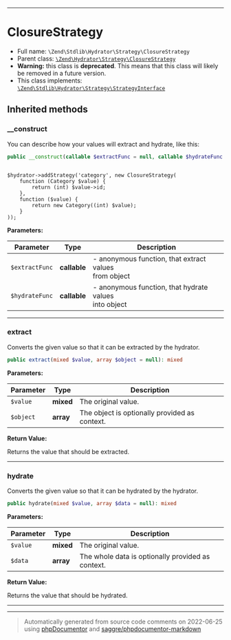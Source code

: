 ***

# ClosureStrategy





* Full name: `\Zend\Stdlib\Hydrator\Strategy\ClosureStrategy`
* Parent class: [`\Zend\Hydrator\Strategy\ClosureStrategy`](../../../Hydrator/Strategy/ClosureStrategy.md)
* **Warning:** this class is **deprecated**. This means that this class will likely be removed in a future version.
* This class implements:
[`\Zend\Stdlib\Hydrator\Strategy\StrategyInterface`](./StrategyInterface.md)






## Inherited methods


### __construct

You can describe how your values will extract and hydrate, like this:

```php
public __construct(callable $extractFunc = null, callable $hydrateFunc = null): mixed
```

<code>
$hydrator->addStrategy('category', new ClosureStrategy(
    function (Category $value) {
        return (int) $value->id;
    },
    function ($value) {
        return new Category((int) $value);
    }
));
</code>






**Parameters:**

| Parameter | Type | Description |
|-----------|------|-------------|
| `$extractFunc` | **callable** | - anonymous function, that extract values<br />from object |
| `$hydrateFunc` | **callable** | - anonymous function, that hydrate values<br />into object |




***

### extract

Converts the given value so that it can be extracted by the hydrator.

```php
public extract(mixed $value, array $object = null): mixed
```








**Parameters:**

| Parameter | Type | Description |
|-----------|------|-------------|
| `$value` | **mixed** | The original value. |
| `$object` | **array** | The object is optionally provided as context. |


**Return Value:**

Returns the value that should be extracted.



***

### hydrate

Converts the given value so that it can be hydrated by the hydrator.

```php
public hydrate(mixed $value, array $data = null): mixed
```








**Parameters:**

| Parameter | Type | Description |
|-----------|------|-------------|
| `$value` | **mixed** | The original value. |
| `$data` | **array** | The whole data is optionally provided as context. |


**Return Value:**

Returns the value that should be hydrated.



***


***
> Automatically generated from source code comments on 2022-06-25 using [phpDocumentor](http://www.phpdoc.org/) and [saggre/phpdocumentor-markdown](https://github.com/Saggre/phpDocumentor-markdown)
